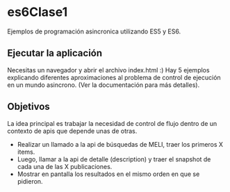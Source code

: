 # es6Clase1
Ejemplos de programación asincronica utilizando ES5 y ES6.

## Ejecutar la aplicación
Necesitas un navegador y abrir el archivo index.html :) Hay 5 ejemplos explicando diferentes aproximaciones al problema de control de ejecución en un mundo asincrono. (Ver la documentación para más detalles).

## Objetivos
La idea principal es trabajar la necesidad de control de flujo dentro de un contexto de apis que depende unas de otras.

* Realizar un llamado a la api de búsquedas de MELI, traer los primeros X items.
* Luego, llamar a la api de detalle (description) y traer el snapshot de cada una de las X publicaciones.
* Mostrar en pantalla los resultados en el mismo orden en que se pidieron.
